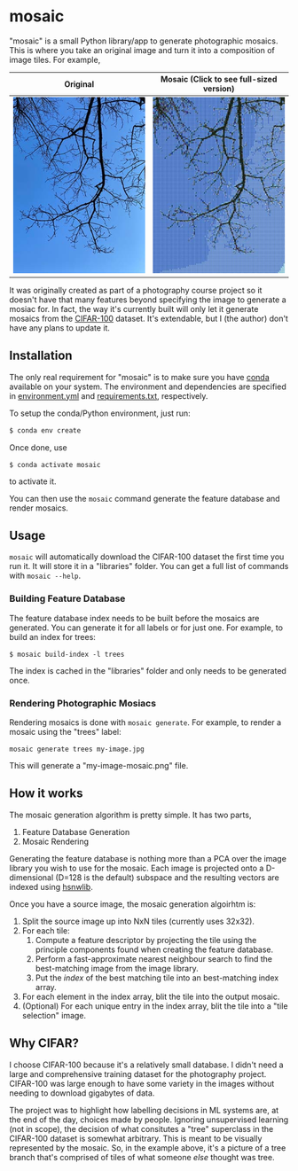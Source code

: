 # mosaic
"mosaic" is a small Python library/app to generate photographic mosaics.  This
is where you take an original image and turn it into a composition of image
tiles.  For example,


| Original | Mosaic (Click to see full-sized version) |
| -------- | ------- |
| ![original-thumb] | [![mosaic-thumb]][mosaic-full] |

[original-thumb]: docs/branch-thumb.jpg "Original Thumbnail"
[mosaic-thumb]: docs/branch-mosaic-thumb.jpg "Mosaic Thumbnail"
[mosaic-full]: docs/branch-mosaic.jpg

It was originally created as part of a photography course project so it doesn't
have that many features beyond specifying the image to generate a mosiac for.
In fact, the way it's currently built will only let it generate mosaics from the
[CIFAR-100](https://www.cs.toronto.edu/~kriz/cifar.html) dataset.  It's
extendable, but I (the author) don't have any plans to update it.

## Installation

The only real requirement for "mosaic" is to make sure you have
[conda](https://docs.conda.io/en/latest/) available on your system.  The
environment and dependencies are specified in [environment.yml](environment.yml)
and [requirements.txt](requirements.txt), respectively.

To setup the conda/Python environment, just run:

```bash
$ conda env create
```

Once done, use

```
$ conda activate mosaic
```

to activate it.

You can then use the `mosaic` command generate the feature database and render
mosaics.

## Usage

`mosaic` will automatically download the CIFAR-100 dataset the first
time you run it.  It will store it in a "libraries" folder.  You can get a full
list of commands with `mosaic --help`.

### Building Feature Database

The feature database index needs to be built before the mosaics are generated.
You can generate it for all labels or for just one.  For example, to build an
index for trees:

```
$ mosaic build-index -l trees
```

The index is cached in the "libraries" folder and only needs to be generated
once.

### Rendering Photographic Mosiacs

Rendering mosaics is done with `mosaic generate`.  For example, to render a
mosaic using the "trees" label:

```
mosaic generate trees my-image.jpg
```

This will generate a "my-image-mosaic.png" file.

## How it works

The mosaic generation algorithm is pretty simple.  It has two parts,

1. Feature Database Generation
2. Mosaic Rendering

Generating the feature database is nothing more than a PCA over the image
library you wish to use for the mosaic.  Each image is projected onto a
D-dimensional (D=128 is the default) subspace and the resulting vectors are
indexed using [hsnwlib](https://github.com/nmslib/hnswlib).

Once you have a source image, the mosaic generation algoirhtm is:

1. Split the source image up into NxN tiles (currently uses 32x32).
2. For each tile:
    1. Compute a feature descriptor by projecting the tile using the principle
       components found when creating the feature database.
    2. Perform a fast-approximate nearest neighbour search to find the
       best-matching image from the image library.
    3. Put the *index* of the best matching tile into an best-matching index
       array.
3. For each element in the index array, blit the tile into the output mosaic.
4. (Optional) For each unique entry in the index array, blit the tile into a
   "tile selection" image.

## Why CIFAR?

I choose CIFAR-100 because it's a relatively small database.  I didn't need a
large and comprehensive training dataset for the photography project.  CIFAR-100
was large enough to have some variety in the images without needing to download
gigabytes of data.

The project was to highlight how labelling decisions in ML systems are, at the
end of the day, choices made by people.  Ignoring unsupervised learning (not in
scope), the decision of what consitutes a "tree" superclass in the CIFAR-100
dataset is somewhat arbitrary.  This is meant to be visually represented by the
mosaic.  So, in the example above, it's a picture of a tree branch that's
comprised of tiles of what someone *else* thought was tree.

